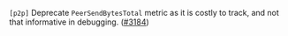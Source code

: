 `[p2p]` Deprecate `PeerSendBytesTotal` metric as it is costly to track,
and not that informative in debugging. ([\#3184](https://github.com/cometbft/cometbft/issues/3184))